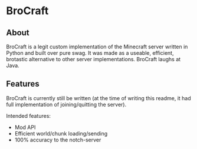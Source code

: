 # BroCraft

## About
BroCraft is a legit custom implementation of the Minecraft server written in Python and built over pure swag. It was made as a useable, efficient, brotastic alternative to other server implementations. BroCraft laughs at Java.

## Features
BroCraft is currently still be written (at the time of writing this readme, it had full implementation of joining/quitting the server).

Intended features:

- Mod API
- Efficient world/chunk loading/sending
- 100% accuracy to the notch-server